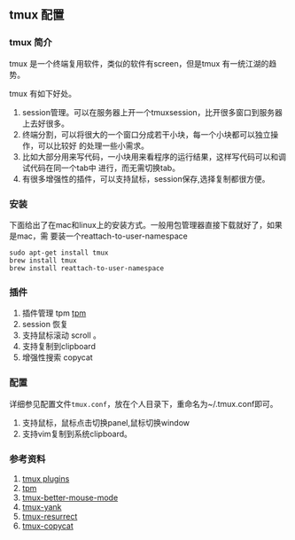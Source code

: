 ## tmux 配置


### tmux 简介
tmux 是一个终端复用软件，类似的软件有screen，但是tmux 有一统江湖的趋势。

tmux 有如下好处。
1. session管理。可以在服务器上开一个tmuxsession，比开很多窗口到服务器上去好很多。
2. 终端分割，可以将很大的一个窗口分成若干小块，每一个小块都可以独立操作，可以比较好
的处理一些小需求。
3. 比如大部分用来写代码，一小块用来看程序的运行结果，这样写代码可以和调试代码在同一个tab中
进行，而无需切换tab。
4. 有很多增强性的插件，可以支持鼠标，session保存,选择复制都很方便。

### 安装

下面给出了在mac和linux上的安装方式。一般用包管理器直接下载就好了，如果是mac，需
要装一个reattach-to-user-namespace

```
sudo apt-get install tmux
brew install tmux
brew install reattach-to-user-namespace
```

### 插件

1. 插件管理 tpm [tpm]()
2. session 恢复
3. 支持鼠标滚动 scroll 。
4. 支持复制到clipboard
5. 增强性搜索 copycat

### 配置
详细参见配置文件`tmux.conf`，放在个人目录下，重命名为~/.tmux.conf即可。

1. 支持鼠标，鼠标点击切换panel,鼠标切换window
2. 支持vim复制到系统clipboard。



### 参考资料

1. [tmux plugins](https://github.com/tmux-plugins)
2. [tpm](https://github.com/tmux-plugins/tpm)
3. [tmux-better-mouse-mode](https://github.com/NHDaly/tmux-better-mouse-mode)
4. [tmux-yank](https://github.com/tmux-plugins/tmux-yank)
5. [tmux-resurrect](https://github.com/tmux-plugins/tmux-resurrect`)
6. [tmux-copycat](https://github.com/tmux-plugins/tmux-copycat)
